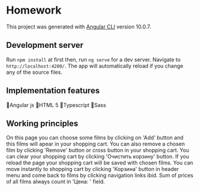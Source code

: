 # Homework

This project was generated with [Angular CLI](https://github.com/angular/angular-cli) version 10.0.7.

## Development server
Run `npm install` at first then, run `ng serve` for a dev server. Navigate to `http://localhost:4200/`. The app will automatically reload if you change any of the source files.

## Implementation features
  Angular js
  HTML 5
  Typescript
  Sass

## Working principles
On this page you can choose some films by clicking on 'Add' button and this films will apear in your shopping cart. You can also remove a chosen film by clicking 'Remove' button or сross button in your shopping cart. You can clear your shopping cart by clicking 'Очистить корзину' button. If you reload the page your shopping cart will be saved with chosen films. You can move instantly to shopping cart by clicking 'Корзина' button in header menu and come back to films by clicking navigation links ibid. Sum of prices of all films always count in 'Цена: ' field.
